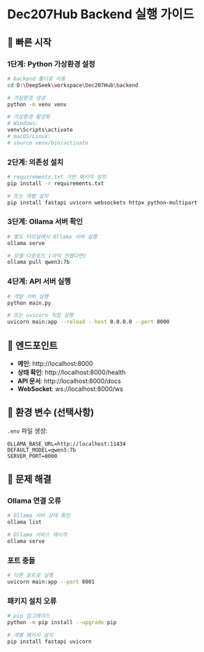 # Dec207Hub Backend 실행 가이드

## 🚀 빠른 시작

### 1단계: Python 가상환경 설정
```bash
# backend 폴더로 이동
cd D:\DeepSeek\workspace\Dec207Hub\backend

# 가상환경 생성
python -m venv venv

# 가상환경 활성화
# Windows:
venv\Scripts\activate
# macOS/Linux:
# source venv/bin/activate
```

### 2단계: 의존성 설치
```bash
# requirements.txt 기반 패키지 설치
pip install -r requirements.txt

# 또는 개별 설치
pip install fastapi uvicorn websockets httpx python-multipart
```

### 3단계: Ollama 서버 확인
```bash
# 별도 터미널에서 Ollama 서버 실행
ollama serve

# 모델 다운로드 (아직 안했다면)
ollama pull qwen3:7b
```

### 4단계: API 서버 실행
```bash
# 개발 서버 실행
python main.py

# 또는 uvicorn 직접 실행
uvicorn main:app --reload --host 0.0.0.0 --port 8000
```

## 📍 엔드포인트

- **메인**: http://localhost:8000
- **상태 확인**: http://localhost:8000/health
- **API 문서**: http://localhost:8000/docs
- **WebSocket**: ws://localhost:8000/ws

## 🔧 환경 변수 (선택사항)

`.env` 파일 생성:
```env
OLLAMA_BASE_URL=http://localhost:11434
DEFAULT_MODEL=qwen3:7b
SERVER_PORT=8000
```

## 🐛 문제 해결

### Ollama 연결 오류
```bash
# Ollama 서버 상태 확인
ollama list

# Ollama 서비스 재시작
ollama serve
```

### 포트 충돌
```bash
# 다른 포트로 실행
uvicorn main:app --port 8001
```

### 패키지 설치 오류
```bash
# pip 업그레이드
python -m pip install --upgrade pip

# 개별 패키지 설치
pip install fastapi uvicorn
```
